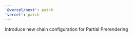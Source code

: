 ```yaml
---
'@vercel/next': patch
'vercel': patch
---
```


Introduce new chain configuration for Partial Prerendering
